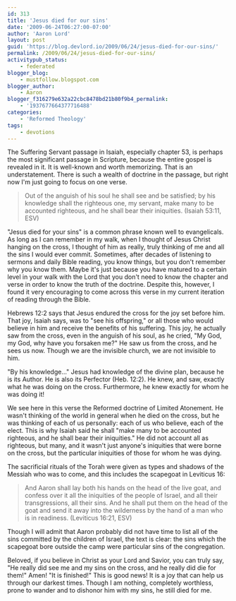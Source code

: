 ```yaml
---
id: 313
title: 'Jesus died for our sins'
date: '2009-06-24T06:27:00-07:00'
author: 'Aaron Lord'
layout: post
guid: 'https://blog.devlord.io/2009/06/24/jesus-died-for-our-sins/'
permalink: /2009/06/24/jesus-died-for-our-sins/
activitypub_status:
    - federated
blogger_blog:
    - mustfollow.blogspot.com
blogger_author:
    - Aaron
blogger_f316279e632a22cbc8478bd21b80f9b4_permalink:
    - '1937677664377716488'
categories:
    - 'Reformed Theology'
tags:
    - devotions
---
```


The Suffering Servant passage in Isaiah, especially chapter 53, is perhaps the most significant passage in Scripture, because the entire gospel is revealed in it. It is well-known and worth memorizing. That is an understatement. There is such a wealth of doctrine in the passage, but right now I'm just going to focus on one verse.
<blockquote>Out of the anguish of his soul he shall see and be satisfied;
by his knowledge shall the righteous one, my servant,
make many to be accounted righteous,
and he shall bear their iniquities. (Isaiah 53:11, ESV)</blockquote>
"Jesus died for your sins" is a common phrase known well to evangelicals. As long as I can remember in my walk, when I thought of Jesus Christ hanging on the cross, I thought of him as really, truly thinking of me and all the sins I would ever commit. Sometimes, after decades of listening to sermons and daily Bible reading, you know things, but you don't remember why you know them. Maybe it's just because you have matured to a certain level in your walk with the Lord that you don't need to know the chapter and verse in order to know the truth of the doctrine. Despite this, however, I found it very encouraging to come across this verse in my current iteration of reading through the Bible.

Hebrews 12:2 says that Jesus endured the cross for the joy set before him. That joy, Isaiah says, was to "see his offspring," or all those who would believe in him and receive the benefits of his suffering. This joy, he actually saw from the cross, even in the anguish of his soul, as he cried, "My God, my God, why have you forsaken me?" He saw us from the cross, and he sees us now. Though we are the invisible church, we are not invisible to him.

"By his knowledge..." Jesus had knowledge of the divine plan, because he is its Author. He is also its Perfector (Heb. 12:2). He knew, and saw, exactly what he was doing on the cross. Furthermore, he knew exactly for whom he was doing it!

We see here in this verse the Reformed doctrine of Limited Atonement. He wasn't thinking of the world in general when he died on the cross, but he was thinking of each of us personally: each of us who believe, each of the elect. This is why Isaiah said he shall "make many to be accounted righteous, and he shall bear their iniquities." He did not account all as righteous, but many, and it wasn't just anyone's iniquities that were borne on the cross, but the particular iniquities of those for whom he was dying.

The sacrificial rituals of the Torah were given as types and shadows of the Messiah who was to come, and this includes the scapegoat in Leviticus 16:
<blockquote>And Aaron shall lay both his hands on the head of the live goat, and confess over it all the iniquities of the people of Israel, and all their transgressions, all their sins. And he shall put them on the head of the goat and send it away into the wilderness by the hand of a man who is in readiness. (Leviticus 16:21, ESV)</blockquote>
Though I will admit that Aaron probably did not have time to list all of the sins committed by the children of Israel, the text is clear: the sins which the scapegoat bore outside the camp were particular sins of the congregation.

Beloved, if you believe in Christ as your Lord and Savior, you can truly say, "He really did see me and my sins on the cross, and he really did die for them!" Amen! "It is finished!" This is good news! It is a joy that can help us through our darkest times. Though I am nothing, completely worthless, prone to wander and to dishonor him with my sins, he still died for me.
